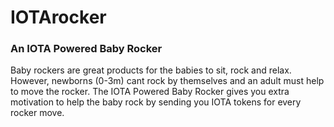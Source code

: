 # IOTArocker
### An IOTA Powered Baby Rocker
Baby rockers are great products for the babies to sit, rock and relax. However, newborns (0-3m) cant rock by themselves and an adult must help to move the rocker.
The IOTA Powered Baby Rocker gives you extra motivation to help the baby rock by sending you IOTA tokens for every rocker move.
